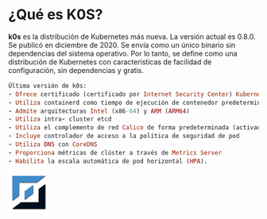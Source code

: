 # ¿Qué es K0S? 


**k0s** 
es la distribución de Kubernetes más nueva. La versión actual es 0.8.0. Se publicó en diciembre de 2020.
Se envía como un único binario sin dependencias del sistema operativo. Por lo tanto, se define como una distribución de Kubernetes con características de facilidad de configuración, sin dependencias y gratis.  
``` ruby 
Última versión de k0s:
- Ofrece certificado (certificado por Internet Security Center) Kubernetes 1.19
- Utiliza containerd como tiempo de ejecución de contenedor predeterminado
- Admite arquitecturas Intel (x86-64) y ARM (ARM64)
- Utiliza intra- cluster etcd
- Utiliza el complemento de red Calico de forma predeterminada (activando así las políticas de red)
- Incluye controlador de acceso a la política de seguridad de pod
- Utiliza DNS con CoreDNS
- Proporciona métricas de clúster a través de Metrics Server
- Habilita la escala automática de pod horizontal (HPA).
```
   ![logoLinux](https://github.com/anasalasro/k0s/blob/main/imagenes/0.PNG)
